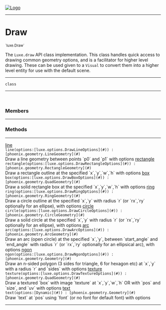 
[![Logo](../../images/logo.png)](../../api/index.html)

---



<h1>Draw</h1>
<small>`luxe.Draw`</small>

The `Luxe.draw` API class implementation.
    This class handles quick access to drawing common geometry options,
    and is a facilitator for higher level drawing. These can be used given to a `Visual` to convert
    them into a higher level entity for use with the default scene.

---

`class`

---

&nbsp;
&nbsp;



<h3>Members</h3> <hr/>





<h3>Methods</h3> <hr/><span class="method apipage">
            <a name="line"><a class="lift" href="#line">line</a></a> <div class="clear"></div><code class="signature apipage">line(options:[luxe.options.DrawLineOptions](#)<span></span>) : [phoenix.geometry.LineGeometry](#)</code><br/><span class="small_desc_flat">Draw a line geometry between points `p0` and `p1` with options</span>
        </span>
    <span class="method apipage">
            <a name="rectangle"><a class="lift" href="#rectangle">rectangle</a></a> <div class="clear"></div><code class="signature apipage">rectangle(options:[luxe.options.DrawRectangleOptions](#)<span></span>) : [phoenix.geometry.RectangleGeometry](#)</code><br/><span class="small_desc_flat">Draw a rectangle outline at the specified `x`,`y`,`w`,`h` with options</span>
        </span>
    <span class="method apipage">
            <a name="box"><a class="lift" href="#box">box</a></a> <div class="clear"></div><code class="signature apipage">box(options:[luxe.options.DrawBoxOptions](#)<span></span>) : [phoenix.geometry.QuadGeometry](#)</code><br/><span class="small_desc_flat">Draw a solid rectangle box at the specified `x`,`y`,`w`,`h` with options</span>
        </span>
    <span class="method apipage">
            <a name="ring"><a class="lift" href="#ring">ring</a></a> <div class="clear"></div><code class="signature apipage">ring(options:[luxe.options.DrawRingOptions](#)<span></span>) : [phoenix.geometry.RingGeometry](#)</code><br/><span class="small_desc_flat">Draw a circle outline at the specified `x`,`y` with radius `r` (or `rx`,`ry` optionally for an ellipse), with options</span>
        </span>
    <span class="method apipage">
            <a name="circle"><a class="lift" href="#circle">circle</a></a> <div class="clear"></div><code class="signature apipage">circle(options:[luxe.options.DrawCircleOptions](#)<span></span>) : [phoenix.geometry.CircleGeometry](#)</code><br/><span class="small_desc_flat">Draw a solid circle at the specified `x`,`y` with radius `r` (or `rx`,`ry` optionally for an ellipse), with options</span>
        </span>
    <span class="method apipage">
            <a name="arc"><a class="lift" href="#arc">arc</a></a> <div class="clear"></div><code class="signature apipage">arc(options:[luxe.options.DrawArcOptions](#)<span></span>) : [phoenix.geometry.ArcGeometry](#)</code><br/><span class="small_desc_flat">Draw an arc (open circle) at the specified `x`,`y`, between `start_angle` and `end_angle` with radius `r` (or `rx`,`ry` optionally for an ellipsical arc), with options</span>
        </span>
    <span class="method apipage">
            <a name="ngon"><a class="lift" href="#ngon">ngon</a></a> <div class="clear"></div><code class="signature apipage">ngon(options:[luxe.options.DrawNgonOptions](#)<span></span>) : [phoenix.geometry.Geometry](#)</code><br/><span class="small_desc_flat">Draw an n-sided polygon (3 sides for triangle, 6 for hexagon etc) at `x`,`y` with a radius `r` and `sides` with options</span>
        </span>
    <span class="method apipage">
            <a name="texture"><a class="lift" href="#texture">texture</a></a> <div class="clear"></div><code class="signature apipage">texture(options:[luxe.options.DrawTextureOptions](#)<span></span>) : [phoenix.geometry.QuadGeometry](#)</code><br/><span class="small_desc_flat">Draw a textured `box` with image `texture` at `x`,`y`,`w`,`h` OR with `pos` and `size`, and `uv` with options</span>
        </span>
    <span class="method apipage">
            <a name="text"><a class="lift" href="#text">text</a></a> <div class="clear"></div><code class="signature apipage">text(options:[Dynamic](#)<span></span>) : [phoenix.geometry.Geometry](#)</code><br/><span class="small_desc_flat">Draw `text` at `pos` using `font` (or no font for default font) with options</span>
        </span>
    





---

&nbsp;
&nbsp;
&nbsp;
&nbsp;